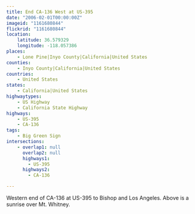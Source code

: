 ```yaml
---
title: End CA-136 West at US-395
date: "2006-02-01T00:00:00Z"
imageid: "1161680844"
flickrid: "1161680844"
location:
    latitude: 36.579329
    longitude: -118.057386
places:
    - Lone Pine|Inyo County|California|United States
counties:
    - Inyo County|California|United States
countries:
    - United States
states:
    - California|United States
highwaytypes:
    - US Highway
    - California State Highway
highways:
    - US-395
    - CA-136
tags:
    - Big Green Sign
intersections:
    - overlap1: null
      overlap2: null
      highways1:
        - US-395
      highways2:
        - CA-136

---
```

Western end of CA-136 at US-395 to Bishop and Los Angeles.  Above is a sunrise over Mt. Whitney.